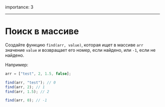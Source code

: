 importance: 3

---

# Поиск в массиве

Создайте функцию `find(arr, value)`, которая ищет в массиве `arr` значение `value` и возвращает его номер, если найдено, или `-1`, если не найдено.

Например:

```js
arr = ["test", 2, 1.5, false];

find(arr, "test"); // 0
find(arr, 2); // 1
find(arr, 1.5); // 2

find(arr, 0); // -1
```

